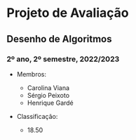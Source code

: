 # Projeto de Avaliação
## Desenho de Algoritmos
### 2º ano, 2º semestre, 2022/2023

- Membros:
  - Carolina Viana
  - Sérgio Peixoto
  - Henrique Gardé

- Classificação:
  - 18.50
